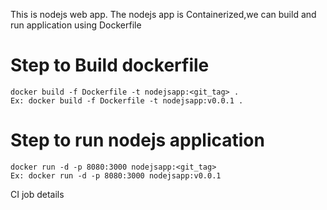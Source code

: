 This is nodejs web app.
The nodejs app is Containerized,we can build and run application using Dockerfile

# Step to Build dockerfile

``` 
docker build -f Dockerfile -t nodejsapp:<git_tag> .
Ex: docker build -f Dockerfile -t nodejsapp:v0.0.1 .
```

# Step to run nodejs application
```
docker run -d -p 8080:3000 nodejsapp:<git_tag>
Ex: docker run -d -p 8080:3000 nodejsapp:v0.0.1
```

CI job details
